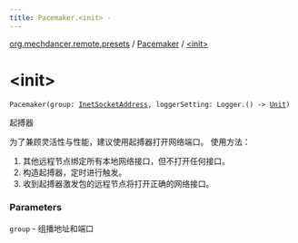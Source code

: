 ```yaml
---
title: Pacemaker.<init> - 
---
```


[org.mechdancer.remote.presets](../index.html) / [Pacemaker](index.html) / [&lt;init&gt;](./-init-.html)

# &lt;init&gt;

`Pacemaker(group: `[`InetSocketAddress`](http://docs.oracle.com/javase/6/docs/api/java/net/InetSocketAddress.html)`, loggerSetting: Logger.() -> `[`Unit`](https://kotlinlang.org/api/latest/jvm/stdlib/kotlin/-unit/index.html)`)`

起搏器

为了兼顾灵活性与性能，建议使用起搏器打开网络端口。
使用方法：

1. 其他远程节点绑定所有本地网络接口，但不打开任何接口。
2. 构造起搏器，定时进行触发。
3. 收到起搏器激发包的远程节点将打开正确的网络接口。

### Parameters

`group` - 组播地址和端口